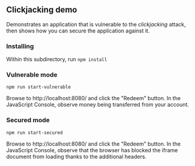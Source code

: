 ## Clickjacking demo

Demonstrates an application that is vulnerable to the _clickjacking_ attack, then shows how you can secure the application against it.

### Installing

Within this subdirectory, run `npm install`

### Vulnerable mode

`npm run start-vulnerable`

Browse to http://localhost:8080/ and click the "Redeem" button.
In the JavaScript Console, observe money being transferred from your account.

### Secured mode

`npm run start-secured`

Browse to http://localhost:8080/ and click the "Redeem" button.
In the JavaScript Console, observe that the browser has blocked the iframe document from loading thanks to the additional headers.


